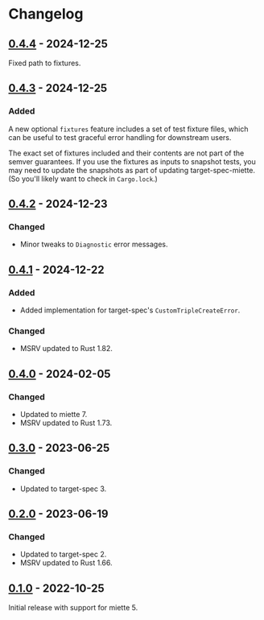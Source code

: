 # Changelog

## [0.4.4] - 2024-12-25

Fixed path to fixtures.

## [0.4.3] - 2024-12-25

### Added

A new optional `fixtures` feature includes a set of test fixture files, which
can be useful to test graceful error handling for downstream users.

The exact set of fixtures included and their contents are not part of the semver
guarantees. If you use the fixtures as inputs to snapshot tests, you may need to
update the snapshots as part of updating target-spec-miette. (So you'll likely
want to check in `Cargo.lock`.)

## [0.4.2] - 2024-12-23

### Changed

- Minor tweaks to `Diagnostic` error messages.

## [0.4.1] - 2024-12-22

### Added

- Added implementation for target-spec's `CustomTripleCreateError`.

### Changed

- MSRV updated to Rust 1.82.

## [0.4.0] - 2024-02-05

### Changed

- Updated to miette 7.
- MSRV updated to Rust 1.73.

## [0.3.0] - 2023-06-25

### Changed

- Updated to target-spec 3.

## [0.2.0] - 2023-06-19

### Changed

- Updated to target-spec 2.
- MSRV updated to Rust 1.66.

## [0.1.0] - 2022-10-25

Initial release with support for miette 5.

[0.4.4]: https://github.com/guppy-rs/guppy/releases/tag/target-spec-miette-0.4.4
[0.4.3]: https://github.com/guppy-rs/guppy/releases/tag/target-spec-miette-0.4.3
[0.4.2]: https://github.com/guppy-rs/guppy/releases/tag/target-spec-miette-0.4.2
[0.4.1]: https://github.com/guppy-rs/guppy/releases/tag/target-spec-miette-0.4.1
[0.4.0]: https://github.com/guppy-rs/guppy/releases/tag/target-spec-miette-0.4.0
[0.3.0]: https://github.com/guppy-rs/guppy/releases/tag/target-spec-miette-0.3.0
[0.2.0]: https://github.com/guppy-rs/guppy/releases/tag/target-spec-miette-0.2.0
[0.1.0]: https://github.com/guppy-rs/guppy/releases/tag/target-spec-miette-0.1.0
